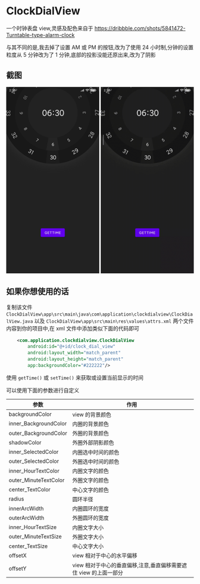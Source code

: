 # ClockDialView
 
一个时钟表盘 view,灵感及配色来自于 https://dribbble.com/shots/5841472-Turntable-type-alarm-clock

与其不同的是,我去掉了设置 AM 或 PM 的按钮,改为了使用 24 小时制,分钟的设置粒度从 5 分钟改为了 1 分钟,底部的投影没能还原出来,改为了阴影

## 截图
<img src="screenshot/screenshot.jpg" height="500">

<img src="screenshot/Screenrecor.gif" height="500">

## 如果你想使用的话
复制该文件`ClockDialView\app\src\main\java\com\application\clockdialview\ClockDialView.java`
以及 `ClockDialView\app\src\main\res\values\attrs.xml`
两个文件内容到你的项目中,在 xml 文件中添加类似下面的代码即可
```xml
    <com.application.clockdialview.ClockDialView
        android:id="@+id/clock_dial_view"
        android:layout_width="match_parent"
        android:layout_height="match_parent"
        app:backgroundColor="#222222"/>
```
使用 `getTime()` 或 `setTime()` 来获取或设置当前显示的时间

可以使用下面的参数进行自定义

| 参数                  | 作用                                                              |
| --------------------- | ----------------------------------------------------------------- |
| backgroundColor       | view 的背景颜色                                                   |
| inner_BackgroundColor | 内圈的背景颜色                                                    |
| outer_BackgroundColor | 外圈的背景颜色                                                    |
| shadowColor           | 外圈外部阴影颜色                                                  |
| inner_SelectedColor   | 内圈选中时间的颜色                                                |
| outer_SelectedColor   | 外圈选中时间的颜色                                                |
| inner_HourTextColor   | 内圈文字的颜色                                                    |
| outer_MinuteTextColor | 外圈文字的颜色                                                    |
| center_TextColor      | 中心文字的颜色                                                    |
| radius                | 圆环半径                                                          |
| innerArcWidth         | 内圈圆环的宽度                                                    |
| outerArcWidth         | 外圈圆环的宽度                                                    |
| inner_HourTextSize    | 内圈文字大小                                                      |
| outer_MinuteTextSize  | 外圈文字大小                                                      |
| center_TextSize       | 中心文字大小                                                      |
| offsetX               | view 相对于中心的水平偏移                                         |
| offsetY               | view 相对于中心的垂直偏移,注意,垂直偏移需要遮住 view 的上面一部分 |
